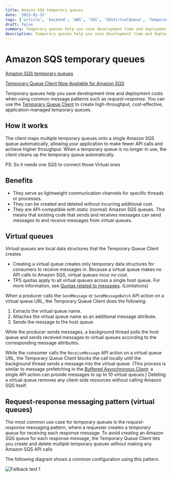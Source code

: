 ```yaml
---
title: Amazon SQS temporary queues
date: '2023-01-15'
tags: ['article', 'backend', 'AWS', 'SQS', 'SQSVirtualQueue', 'TemporarySQS', 'websocket', 'read', 'withResume']
draft: false
summary: Temporary queues help you save development time and deployment costs when using common message patterns such as request-response.. When a temporary queue is no longer in use, the client cleans up the ...
description: Temporary queues help you save development time and deployment costs when using common message patterns such as request-response.. When a temporary queue is no longer in use, the client cleans up the ...
---
```


# Amazon SQS temporary queues

[Amazon SQS temporary queues](https://docs.aws.amazon.com/AWSSimpleQueueService/latest/SQSDeveloperGuide/sqs-temporary-queues.html)

[Temporary Queue Client Now Available for Amazon SQS](https://aws.amazon.com/about-aws/whats-new/2019/07/temporary-queue-client-now-available-for-amazon-sqs/)

Temporary queues help you save development time and deployment costs when using common message patterns such as _request-response_. You can use the [Temporary Queue Client](https://github.com/awslabs/amazon-sqs-java-temporary-queues-client) to create high-throughput, cost-effective, application-managed temporary queues.

## How it works

The client maps multiple temporary queues onto a single Amazon SQS queue automatically, allowing your application to make fewer API calls and achieve higher throughput. When a temporary queue is no longer in use, the client cleans up the temporary queue automatically.

PS: So it needs one SQS to connect those Virtual ones

## Benefits

-   They serve as lightweight communication channels for specific threads or processes.
-   They can be created and deleted without incurring additional cost.
-   They are API-compatible with static (normal) Amazon SQS queues. This means that existing code that sends and receives messages can send messages to and receive messages from virtual queues.

## Virtual queues

_Virtual queues_ are local data structures that the Temporary Queue Client creates

- Creating a virtual queue creates only temporary data structures for consumers to receive messages in. Because a virtual queue makes no API calls to Amazon SQS, virtual queues incur no cost.
-   TPS quotas apply to all virtual queues across a single host queue. For more information, see [Quotas related to messages](https://docs.aws.amazon.com/AWSSimpleQueueService/latest/SQSDeveloperGuide/quotas-messages.html). (Limitations)

When a producer calls the `SendMessage` or `SendMessageBatch` API action on a virtual queue URL, the Temporary Queue Client does the following:

1.  Extracts the virtual queue name.
2.  Attaches the virtual queue name as an additional message attribute.
3.  Sends the message to the host queue.

While the producer sends messages, a background thread polls the host queue and sends received messages to virtual queues according to the corresponding message attributes.

While the consumer calls the `ReceiveMessage` API action on a virtual queue URL, the Temporary Queue Client blocks the call locally until the background thread sends a message into the virtual queue. (This process is similar to message prefetching in the [Buffered Asynchronous Client](https://docs.aws.amazon.com/AWSSimpleQueueService/latest/SQSDeveloperGuide/sqs-client-side-buffering-request-batching.html): a single API action can provide messages to up to 10 virtual queues.) Deleting a virtual queue removes any client-side resources without calling Amazon SQS itself.

## Request-response messaging pattern (virtual queues)

The most common use case for temporary queues is the _request-response_ messaging pattern, where a requester creates a _temporary queue_ for receiving each response message. To avoid creating an Amazon SQS queue for each response message, the Temporary Queue Client lets you create and delete multiple temporary queues without making any Amazon SQS API calls

The following diagram shows a common configuration using this pattern.

![Fallback text 1](/static/assets/pasted-image-20221207212538.png)